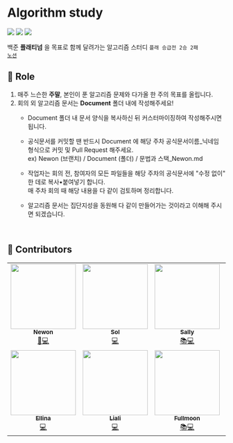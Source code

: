 # Algorithm study
<span>
    <img src="https://img.shields.io/badge/JAVA-007396?style=flat-square&logo=java&logoColor=white">
    <img src="https://img.shields.io/badge/Kotlin-0095D5?style=flat-square&logo=kotlin&logoColor=white">
    <img src="https://img.shields.io/badge/Python-3776AB?style=flat-square&logo=python&logoColor=white">
</span></br>

백준 **플래티넘** 을 목표로 함께 달려가는 알고리즘 스터디 `플래 승급전 2승 2패`  
<a href="https://accurate-market-4f8.notion.site/2-2-87ef6557d0464a1498dd59f5ddf42afe" target = "_blank">`노션`</a>
</br>

## :space_invader: Role
1. 매주 느슨한 **주말**, 본인이 푼 알고리즘 문제와 다가올 한 주의 목표를 올립니다.
2. 회의 외 알고리즘 문서는 **Document** 폴더 내에 작성해주세요! 
   - Document 폴더 내 문서 양식을 복사하신 뒤 커스터마이징하여 작성해주시면 됩니다.  
  
   - 공식문서를 커밋할 땐 반드시 Document 에 해당 주차 공식문서이름_닉네임 형식으로 커밋 및 Pull Request 해주세요.  
     ex) Newon (브랜치) / Document (폴더) / 문법과 스택_Newon.md  
  
   - 작업자는 회의 전, 참여자의 모든 파일들을 해당 주차의 공식문서에 "수정 없이" 한 데로 복사•붙여넣기 합니다.  
     매 주차 회의 때 해당 내용을 다 같이 검토하며 정리합니다.
  
   - 알고리즘 문서는 집단지성을 동원해 다 같이 만들어가는 것이라고 이해해 주시면 되겠습니다.

</br>

## :dizzy: Contributors
<table>
  <tr>
    <td align="center"><a href="https://github.com/Newon-universe/"><img src="https://avatars.githubusercontent.com/u/80164141?v=4?s=100" width="150px;"/><br/><sub><b>Newon</b></sub></a><br/><a href="#" title="Leader">🚀</a><a href="https://github.com/Newon-universe/Algorithm_study/commits?author=Newon-universe" title="Contributions">💻</a></td>
    <td align="center"><a href="https://github.com/lsy91"><img src="https://avatars.githubusercontent.com/u/75516061?v=4?s=100" width="150px;"/><br/><sub><b>Sol</b></sub></a><br/><a href="https://github.com/Newon-universe/Algorithm_study/commits?author=lsy91" title="Contributions">💻</a></td>
    <td align="center"><a href="https://github.com/uunwon"><img src="https://avatars.githubusercontent.com/u/48541984?v=4?s=100" width="150px;"/><br/><sub><b>Sally</b></sub></a><br/><a href="https://uunwon.tistory.com/" title="Blog">📚</a><a href="https://github.com/Newon-universe/Algorithm_study/commits?author=uunwon" title="Contributions">💻</a></td>
    <td align="center"><a href="https://github.com/xoxeez"><img src="https://avatars.githubusercontent.com/u/52715471?v=4?s=100" width="150px;"/><br/><sub><b>Sony</b></sub></a><br/><a href="https://github.com/Newon-universe/Algorithm_study/commits?author=xoxeez" title="Contributions">💻</a></td>
  </tr>
  <tr>
    <td align="center"><a href="https://github.com/eunyoung23"><img src="https://avatars.githubusercontent.com/u/70764912?v=4?s=100" width="150px;"/><br/><sub><b>Ellina</b></sub></a><br/><a href="https://github.com/Newon-universe/Algorithm_study/commits?author=eunyoung23" title="Contributions">💻</a></td>
    <td align="center"><a href="https://github.com/SoYeonKim522"><img src="https://avatars.githubusercontent.com/u/87492707?v=4?s=100" width="150px;"/><br/><sub><b>Liali</b></sub></a><br/><a href="https://github.com/Newon-universe/Algorithm_study/commits?author=SoYeonKim522" title="Contributions">💻</a></td>
    <td align="center"><a href="https://github.com/jiyoondev"><img src="https://avatars.githubusercontent.com/u/80487426?v=4?s=100" width="150px;"/><br/><sub><b>Fullmoon</b></sub></a><br/><a href="https://velog.io/@keepcalm" title="Blog">📚</a><a href="https://github.com/Newon-universe/Algorithm_study/commits?author=jiyoondev" title="Contributions">💻</a></td>
    <td align="center"><a href="https://github.com/jtrm156"><img src="https://avatars.githubusercontent.com/u/42407740?v=4?s=100" width="150px;"/><br/><sub><b>Blanco</b></sub></a><br/><a href="https://github.com/Newon-universe/Algorithm_study/commits?author=jtrm156" title="Contributions">💻</a></td>
  </tr>
</table>
